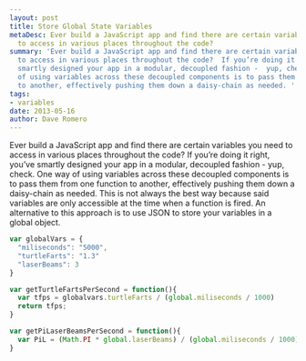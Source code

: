 ```yaml
---
layout: post
title: Store Global State Variables
metaDesc: Ever build a JavaScript app and find there are certain variables you need
  to access in various places throughout the code?
summary: 'Ever build a JavaScript app and find there are certain variables you need
  to access in various places throughout the code?  If you’re doing it right, you’ve
  smartly designed your app in a modular, decoupled fashion -  yup, check. One way
  of using variables across these decoupled components is to pass them from one function
  to another, effectively pushing them down a daisy-chain as needed. '
tags:
- variables
date: 2013-05-16
author: Dave Romero
---
```


Ever build a JavaScript app and find there are certain variables you need to access in various places throughout the code?  If you’re doing it right, you’ve smartly designed your app in a modular, decoupled fashion -  yup, check. One way of using variables across these decoupled components is to pass them from one function to another, effectively pushing them down a daisy-chain as needed.  This is not always the best way because said variables are only accessible at the time when a function is fired.  An alternative to this approach is to use JSON to store your variables in a global object.

```js
var globalVars = {
  "miliseconds": "5000",
  "turtleFarts": "1.3"
  "laserBeams": 3
}

var getTurtleFartsPerSecond = function(){
  var tfps = globalvars.turtleFarts / (global.miliseconds / 1000)
  return tfps;
}

var getPiLaserBeamsPerSecond = function(){
  var PiL = (Math.PI * global.laserBeams) / (global.miliseconds / 1000)
}
```
